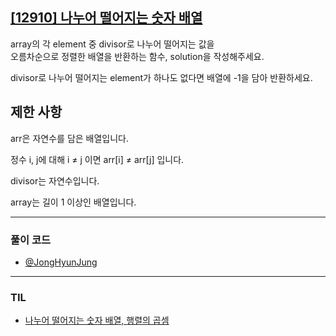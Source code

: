 ## [[12910] 나누어 떨어지는 숫자 배열](https://school.programmers.co.kr/learn/courses/30/lessons/12910)
array의 각 element 중 divisor로 나누어 떨어지는 값을 
<br>
오름차순으로 정렬한 배열을 반환하는 함수, solution을 작성해주세요.

divisor로 나누어 떨어지는 element가 하나도 없다면 배열에 -1을 담아 반환하세요.

## 제한 사항
arr은 자연수를 담은 배열입니다.

정수 i, j에 대해 i ≠ j 이면 arr[i] ≠ arr[j] 입니다.

divisor는 자연수입니다.

array는 길이 1 이상인 배열입니다.

***

### 풀이 코드

- [@JongHyunJung](https://github.com/viaunixue/Algorithm-CodingTest/blob/main/programmers/12910/jjh.py)

***

### TIL

* [나누어 떨어지는 숫자 배열, 행렬의 곱셈](https://almond0115.tistory.com/entry/programmers-나누어-떨어지는-숫자-배열-행렬의-곱셈)